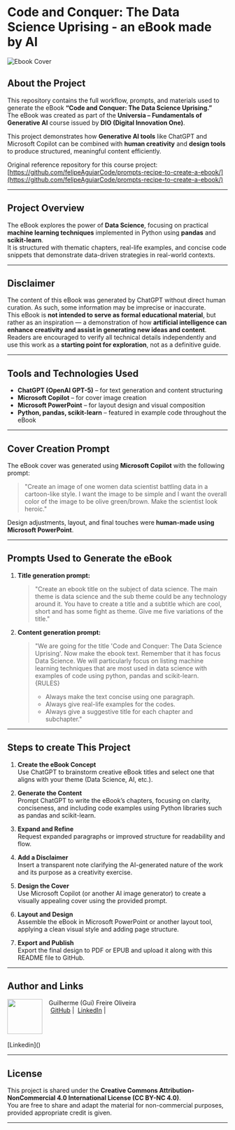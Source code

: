 # **Code and Conquer: The Data Science Uprising - an eBook made by AI**

![Ebook Cover](cover.png)

## **About the Project**

This repository contains the full workflow, prompts, and materials used to generate the eBook **“Code and Conquer: The Data Science Uprising.”**  
The eBook was created as part of the **Universia – Fundamentals of Generative AI** course issued by **DIO (Digital Innovation One)**.  

This project demonstrates how **Generative AI tools** like ChatGPT and Microsoft Copilot can be combined with **human creativity** and **design tools** to produce structured, meaningful content efficiently.  

Original reference repository for this course project:  
[https://github.com/felipeAguiarCode/prompts-recipe-to-create-a-ebook/](https://github.com/felipeAguiarCode/prompts-recipe-to-create-a-ebook/)

---

## **Project Overview**

The eBook explores the power of **Data Science**, focusing on practical **machine learning techniques** implemented in Python using **pandas** and **scikit-learn**.  
It is structured with thematic chapters, real-life examples, and concise code snippets that demonstrate data-driven strategies in real-world contexts.  

---

## **Disclaimer**

The content of this eBook was generated by ChatGPT without direct human curation. As such, some information may be imprecise or inaccurate.  
This eBook is **not intended to serve as formal educational material**, but rather as an inspiration — a demonstration of how **artificial intelligence can enhance creativity and assist in generating new ideas and content**.  
Readers are encouraged to verify all technical details independently and use this work as a **starting point for exploration**, not as a definitive guide.

---

## **Tools and Technologies Used**

- **ChatGPT (OpenAI GPT-5)** – for text generation and content structuring  
- **Microsoft Copilot** – for cover image creation  
- **Microsoft PowerPoint** – for layout design and visual composition  
- **Python, pandas, scikit-learn** – featured in example code throughout the eBook  

---

## **Cover Creation Prompt**

The eBook cover was generated using **Microsoft Copilot** with the following prompt:  

> "Create an image of one women data scientist battling data in a cartoon-like style. I want the image to be simple and I want the overall color of the image to be olive green/brown. Make the scientist look heroic."

Design adjustments, layout, and final touches were **human-made using Microsoft PowerPoint**.

---

## **Prompts Used to Generate the eBook**

1. **Title generation prompt:**  
   > "Create an ebook title on the subject of data science. The main theme is data science and the sub theme could be any technology around it. You have to create a title and a subtitle which are cool, short and has some fight as theme. Give me five variations of the title."

2. **Content generation prompt:**  
   > "We are going for the title 'Code and Conquer: The Data Science Uprising'. Now make the ebook text. Remember that it has focus Data Science. We will particularly focus on listing machine learning techniques that are most used in data science with examples of code using python, pandas and scikit-learn.  
   > {RULES}  
   > - Always make the text concise using one paragraph.
   > - Always give real-life examples for the codes.
   > - Always give a suggestive title for each chapter and subchapter."

---

## **Steps to create This Project**

1. **Create the eBook Concept**  
   Use ChatGPT to brainstorm creative eBook titles and select one that aligns with your theme (Data Science, AI, etc.).  

2. **Generate the Content**  
   Prompt ChatGPT to write the eBook’s chapters, focusing on clarity, conciseness, and including code examples using Python libraries such as pandas and scikit-learn.  

3. **Expand and Refine**  
   Request expanded paragraphs or improved structure for readability and flow.  

4. **Add a Disclaimer**  
   Insert a transparent note clarifying the AI-generated nature of the work and its purpose as a creativity exercise.  

5. **Design the Cover**  
   Use Microsoft Copilot (or another AI image generator) to create a visually appealing cover using the provided prompt.  

6. **Layout and Design**  
   Assemble the eBook in Microsoft PowerPoint or another layout tool, applying a clean visual style and adding page structure.  

7. **Export and Publish**  
   Export the final design to PDF or EPUB and upload it along with this README file to GitHub.  

---

## **Author and Links**

<p>
    <img 
      align=left 
      margin=10 
      width=80 
      src="https://avatars.githubusercontent.com/u/145709364?v=4"
    />
    <p>&nbsp&nbsp&nbspGuilherme (Gui) Freire Oliveira<br>
    &nbsp&nbsp&nbsp
    <a href="https://github.com/guilhermeefoliveira">
    GitHub</a>&nbsp;|&nbsp;
    <a href="https://www.linkedin.com/in/guilhermeefoliveira/">LinkedIn</a>&nbsp;|&nbsp;
    </p>
</p>
<br/><br/>
<p>
[Linkedin]()

---

## **License**

This project is shared under the **Creative Commons Attribution-NonCommercial 4.0 International License (CC BY-NC 4.0)**.  
You are free to share and adapt the material for non-commercial purposes, provided appropriate credit is given.

---
